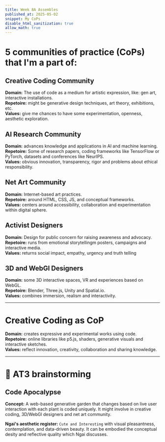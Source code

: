 ```yaml
---
title: Week 8A Assembles
published_at: 2025-05-02
snippet: My CoPs
disable_html_sanitization: true
allow_math: true
---
```

# 5 communities of practice (CoPs) that I'm a part of: 

## Creative Coding Community
**Domain:** The use of code as a medium for artistic expression, like: gen art, interactive installations.<br>
**Repetoire:** might be generative design techniques, art theory, exhibitions, etc.<br>
**Values:** give me chances to have some experimentation, openness, aesthetic exploration.

## AI Research Community
**Domain:** advances knowledge and applications in AI and machine learning. <br>
**Repetoire:** Some of research papers, coding frameworks like TensorFlow or PyTorch, datasets and conferences like NeurIPS.<br>
**Values:** obvious innovation, transparency, rigor and problems about ethical responsibility.

## Net Art Community
**Domain:** Internet-based art practices.<br>
**Repetoire:** around HTML, CSS, JS, and conceptual frameworks.<br>
**Values:** centers around accessibility, collaboration and experimentation within digital sphere.

## Activist Designers
**Domain:** Design for public concern for raising awareness and advocacy.<br>
**Repetoire:** runs from emotional storytellingm posters, campaigns and interactive media.<br>
**Values:** returns social impact, empathy, urgency and truth telling

## 3D and WebGl Designers
**Domain:** some 3D interactive spaces, VR and experiences based on WebGL.<br>
**Repetoire:** Blender, Three.js, Unity and Spatial.io.<br>
**Values:** combines immersion, realism and interactivity.

<hr>

# Creative Coding as CoP
**Domain:** creates expressive and experimental works using code.<br>
**Repetoire:** online libraries like p5.js, shaders, generative visuals and interactive sketches.<br>
**Values:** reflect innovation, creativity, collaboration and sharing knowledge.

<hr>

# 🧠 AT3 brainstorming 
## Code Apocalypse
**Concept:** A web-based generative garden that changes based on live user interaction with each plant is coded uniquely.
It might involve in creative coding, 3D/WebGl designers and net art community.<br>

**Ngai's aesthetic register:** `Cute and Interesting` with visual pleasantness, contemplation, and data-driven beauty. It can be embodied the conceptual desity and reflective quality which Ngai discusses.